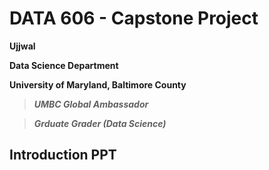 # DATA 606 - Capstone Project #

**Ujjwal**

**Data Science Department**

**University of Maryland, Baltimore County**

> ***UMBC Global Ambassador***

> ***Grduate Grader (Data Science)***

## Introduction PPT ##

